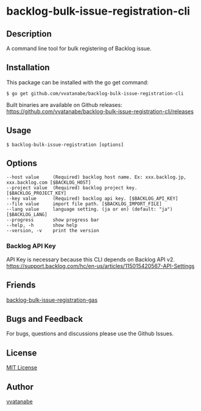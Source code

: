 # backlog-bulk-issue-registration-cli

## Description
A command line tool for bulk registering of Backlog issue.

## Installation
This package can be installed with the go get command:

```
$ go get github.com/vvatanabe/backlog-bulk-issue-registration-cli
```

Built binaries are available on Github releases:  
https://github.com/vvatanabe/backlog-bulk-issue-registration-cli/releases

## Usage

```
$ backlog-bulk-issue-registration [options]
```

## Options
```
--host value     (Required) backlog host name. Ex: xxx.backlog.jp, xxx.backlog.com [$BACKLOG_HOST]
--project value  (Required) backlog project key. [$BACKLOG_PROJECT_KEY]
--key value      (Required) backlog api key. [$BACKLOG_API_KEY]
--file value     import file path. [$BACKLOG_IMPORT_FILE]
--lang value     language setting. (ja or en) (default: "ja") [$BACKLOG_LANG]
--progress       show progress bar
--help, -h       show help
--version, -v    print the version
```

### Backlog API Key
API Key is necessary because this CLI depends on Backlog API v2.  
https://support.backlog.com/hc/en-us/articles/115015420567-API-Settings

## Friends
[backlog-bulk-issue-registration-gas](https://github.com/nulab/backlog-bulk-issue-registration-gas)

## Bugs and Feedback
For bugs, questions and discussions please use the Github Issues.

## License
[MIT License](http://www.opensource.org/licenses/mit-license.php)

## Author
[vvatanabe](https://github.com/vvatanabe)